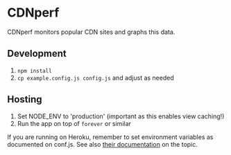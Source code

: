 # CDNperf

CDNperf monitors popular CDN sites and graphs this data.

## Development

1. `npm install`
2. `cp example.config.js config.js` and adjust as needed

## Hosting

1. Set NODE\_ENV to 'production' (important as this enables view caching!)
2. Run the app on top of `forever` or similar

If you are running on Heroku, remember to set environment variables as documented on conf.js. See also [their documentation](https://devcenter.heroku.com/articles/nodejs) on the topic.
